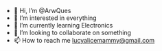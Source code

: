 - 👋 Hi, I’m @ArwQues
- 👀 I’m interested in everything
- 🌱 I’m currently learning Electronics
- 💞️ I’m looking to collaborate on something
- 📫 How to reach me lucyalicemammy@gmail.com

<!---
ArwQues/ArwQues is a ✨ special ✨ repository because its `README.md` (this file) appears on your GitHub profile.
You can click the Preview link to take a look at your changes.
--->
